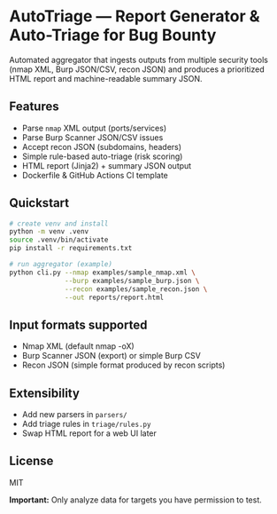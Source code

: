 # AutoTriage — Report Generator & Auto-Triage for Bug Bounty

Automated aggregator that ingests outputs from multiple security tools
(nmap XML, Burp JSON/CSV, recon JSON) and produces a prioritized HTML report
and machine-readable summary JSON.

## Features
- Parse `nmap` XML output (ports/services)
- Parse Burp Scanner JSON/CSV issues
- Accept recon JSON (subdomains, headers)
- Simple rule-based auto-triage (risk scoring)
- HTML report (Jinja2) + summary JSON output
- Dockerfile & GitHub Actions CI template

## Quickstart

```bash
# create venv and install
python -m venv .venv
source .venv/bin/activate
pip install -r requirements.txt

# run aggregator (example)
python cli.py --nmap examples/sample_nmap.xml \
              --burp examples/sample_burp.json \
              --recon examples/sample_recon.json \
              --out reports/report.html
```

## Input formats supported
- Nmap XML (default nmap -oX)
- Burp Scanner JSON (export) or simple Burp CSV
- Recon JSON (simple format produced by recon scripts)

## Extensibility
- Add new parsers in `parsers/`
- Add triage rules in `triage/rules.py`
- Swap HTML report for a web UI later

## License
MIT

**Important:** Only analyze data for targets you have permission to test.
